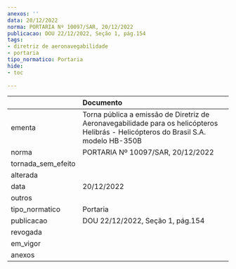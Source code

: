 ```yaml
---
anexos: ''
data: 20/12/2022
norma: PORTARIA Nº 10097/SAR, 20/12/2022
publicacao: DOU 22/12/2022, Seção 1, pág.154
tags:
- diretriz de aeronavegabilidade
- portaria
tipo_normatico: Portaria
hide: 
- toc 
 
---
```


|                    | Documento                                                                                                                            |
|:-------------------|:-------------------------------------------------------------------------------------------------------------------------------------|
| ementa             | Torna pública a emissão de Diretriz de Aeronavegabilidade para os helicópteros Helibrás - Helicópteros do Brasil S.A. modelo HB-350B |
| norma              | PORTARIA Nº 10097/SAR, 20/12/2022                                                                                                    |
| tornada_sem_efeito |                                                                                                                                      |
| alterada           |                                                                                                                                      |
| data               | 20/12/2022                                                                                                                           |
| outros             |                                                                                                                                      |
| tipo_normatico     | Portaria                                                                                                                             |
| publicacao         | DOU 22/12/2022, Seção 1, pág.154                                                                                                     |
| revogada           |                                                                                                                                      |
| em_vigor           |                                                                                                                                      |
| anexos             |                                                                                                                                      |